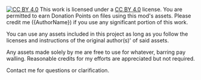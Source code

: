 [![CC BY 4.0](https://licensebuttons.net/l/by/4.0/88x31.png)](https://creativecommons.org/licenses/by/4.0/)
This work is licensed under a [CC BY 4.0](https://creativecommons.org/licenses/by/4.0/) license. You are permitted to earn Donation Points on files using this mod's assets. Please credit me ({AuthorName}) if you use any significant portion of this work.



You can use any assets included in this project as long as you follow the licenses and instructions of the original author(s)' of said assets.

Any assets made solely by me are free to use for whatever, barring pay walling. Reasonable credits for my efforts are appreciated but not required.

Contact me for questions or clarification.
